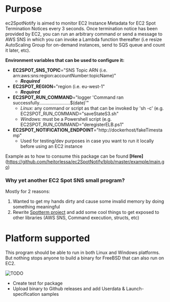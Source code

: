 # Purpose

ec2SpotNotify is aimed to monitor EC2 Instance Metadata for EC2 Spot Termination Notices every 3 seconds. Once termination notice has been provided by EC2, you can run an arbitrary command or send a message to AWS SNS in which you can invoke a Lambda function thereafter (i.e resize AutoScaling Group for on-demand instances, send to SQS queue and count it later, etc).

**Environment variables that can be used to configure it:**

* **EC2SPOT_SNS_TOPIC**="SNS Topic ARN (i.e. arn:aws:sns:region:accountNumber:topicName)"
    * ***Required***
* **EC2SPOT_REGION**="region (i.e. eu-west-1"
    * ***Required***
* **EC2SPOT_RUN_COMMAND**="logger 'Command ran successfully........................$(date)'" 
    * *Linux:* any command or script as that can be invoked by 'sh -c' (e.g. EC2SPOT_RUN_COMMAND="saveStateS3.sh"
    * *Windows:* must be a Powershell script (e.g. EC2SPOT_RUN_COMMAND="deregisterELB.ps1"
* **EC2SPOT_NOTIFICATION_ENDPOINT**="http://dockerhost/fakeTimestamp"
    * Used for testing/dev purposes in case you want to run it locally before using an EC2 instance

Example as to how to consume this package can be found  **[Here]**(https://github.com/heitorlessa/ec2SpotNotify/blob/master/example/main.go)

### Why yet another EC2 Spot SNS small program?

Mostly for 2 reasons:

1. Wanted to get my hands dirty and cause some invalid memory by doing something meaningful
2. Rewrite [Spotterm project](https://github.com/rlmcpherson/spoterm) and add some cool things to get exposed to other libraries (AWS SNS, Command execution, structs, etc)

# Platform supported

This program should be able to run in both Linux and Windows platforms. But nothing stops anyone to build a binary for FreeBSD that can also run on EC2. 


![TODO](https://img.shields.io/badge/pending-actions-orange.svg)
* Create test for package
* Upload binary to Github releases and add Userdata & Launch-specification samples
